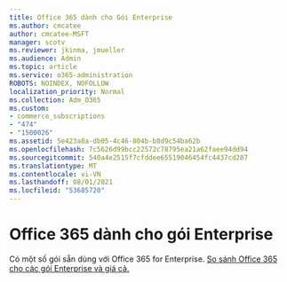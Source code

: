 ```yaml
---
title: Office 365 dành cho Gói Enterprise
ms.author: cmcatee
author: cmcatee-MSFT
manager: scotv
ms.reviewer: jkinma, jmueller
ms.audience: Admin
ms.topic: article
ms.service: o365-administration
ROBOTS: NOINDEX, NOFOLLOW
localization_priority: Normal
ms.collection: Adm_O365
ms.custom:
- commerce_subscriptions
- "474"
- "1500026"
ms.assetid: 5e423a8a-db05-4c46-804b-b8d9c54ba62b
ms.openlocfilehash: 7c5626d99bcc22572c78795ea21a62faee94dd94
ms.sourcegitcommit: 540a4e2515f7cfddee65519046454fc4437cd287
ms.translationtype: MT
ms.contentlocale: vi-VN
ms.lasthandoff: 08/01/2021
ms.locfileid: "53685720"
---
```

# <a name="office-365-for-enterprise-plan"></a>Office 365 dành cho gói Enterprise

Có một số gói sẵn dùng với Office 365 for Enterprise. [So sánh Office 365 cho các gói Enterprise và giá cả.](https://products.office.com/business/compare-more-office-365-for-business-plans)  